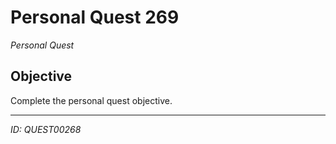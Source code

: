 # Personal Quest 269

*Personal Quest*

## Objective
Complete the personal quest objective.

---
*ID: QUEST00268*